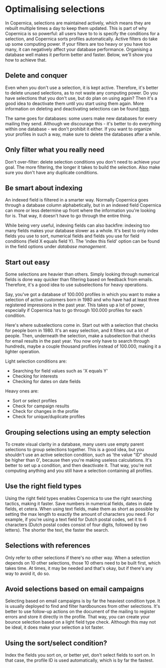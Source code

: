 # Optimalising selections
In Copernica, selections are maintained actively, which means they are rebuilt multiple times a day to keep them updated. This is part of why Copernica is so powerful: all users have to to is specify the conditions for a selection, and Copernica sorts profiles automatically. Active filters do take up some computing power. If your filters are too heavy or you have too many, it can negatively affect your database performance. Organising a database well makes it perform better and faster. Below, we'll show you how to achieve that.

## Delete and conquer
Even when you don't use a selection, it is kept active. Therefore, it's better to delete unused selections, as to not waste any computing power. Do you have selections that you don't use, but do plan on using again? Then it's a good idea to deactivate them until you start using them again. More information on deleting and deactivating selections can be found [here](management-options-for-selections).

The same goes for databases: some users make new databases for every mailing they send. Although we discourage this - it's better to do everything within one database - we don't prohibit it either. If you want to organize your profiles in such a way, make sure to delete the databases after a while.

## Only filter what you really need
Don't over-filter: delete selection conditions you don't need to achieve your goal. The more filtering, the longer it takes to build the selection. Also make sure you don't have any duplicate conditions. 

## Be smart about indexing
An indexed field is filtered in a smarter way. Normally Copernica goes through a database column alphabetically, but in an indexed field Copernica can more or less determine up front where the information you're looking for is. That way, it doesn't have to go through the entire thing.

While being very useful, indexing fields can also backfire: indexing too many fields makes your database slower as a whole. It's best to only index fields you use to sort, numerical fields and fields you use for field conditions (field X equals field Y). 
The 'index this field' option can be found in the field options under *database management*.

## Start out easy
Some selections are heavier than others. Simply looking through numerical fields is done way quicker than filtering based on feedback from emails. Therefore, it's a good idea to use subselections for heavy operations.

Say, you've got a database of 100.000 profiles in which you want to make a selection of active customers born in 1980 and who have had at least three registered impressions in the past year. This takes up a lot of power, especially if Copernica has to go through 100.000 profiles for each condition.

Here's where subselections come in. Start out with a selection that checks for people born in 1980. It's an easy selection, and it filters out a lot of people. Then, underneath the selection, make a subselection that checks for email results in the past year. You now only have to search through hundreds, maybe a couple thousand profiles instead of 100.000, making it a lighter operation.

Light selection conditions are:
- Searching for field values such as 'X equals Y'
- Checking for interests
- Checking for dates on date fields

Heavy ones are:
- Sort or select profiles
- Check for campaign results
- Check for changes in the profile
- Check for unique/duplicate profiles

## Grouping selections using an empty selection
To create visual clarity in a database, many users use empty parent selections to group selections together. This is a good idea, but you shouldn't use an active selection condition, such as 'the value "ID" should be higher than 0', because then you're making useless calculations. It's better to set up a condition, and then deactivate it. That way, you're not computing anything and you still have a selection containing all profiles.

## Use the right field types
Using the right field types enables Copernica to use the right searching tactics, making it faster. Save numbers in numerical fields, dates in date fields, et cetera.
When using text fields, make them as short as possible by setting the max length to exactly the amount of characters you need. For example, if you're using a text field for Dutch postal codes, set it to 6 characters (Dutch postal codes consist of four digits, followed by two letters). The shorter the text, the faster the search.

## Selections with references
Only refer to other selections if there's no other way. When a selection depends on 10 other selections, those 10 others need to be built first, which takes time. At times, it may be needed and that's okay, but if there's any way to avoid it, do so. 

## Avoid selections based on email campaigns
Selecting based on email campaigns is by far the heaviest condition type. It is usually deployed to find and filter hardbounces from other selections. It's better to use follow-up actions on the document of the mailing to register errors and store it directly in the profile. That way, you can create your bounce selection based on a light field type check. Although this may not be ideal, it does make your selection a lot faster.

## Using the sort/select condition?
Index the fields you sort on, or better yet, don't select fields to sort on. In that case, the profile ID is used automatically, which is by far the fastest.